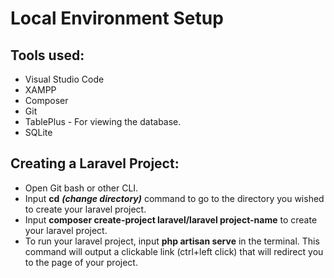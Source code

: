 # Local Environment Setup
## Tools used:
- Visual Studio Code
- XAMPP
- Composer
- Git
- TablePlus - For viewing the database.
- SQLite
## Creating a Laravel Project:
- Open Git bash or other CLI.
- Input **cd** **_(change directory)_** command to go to the directory you wished to create your laravel project.
- Input **composer create-project laravel/laravel project-name** to create your laravel project.
- To run your laravel project, input **php artisan serve** in the terminal. This command will output a clickable link (ctrl+left click) that will redirect you to the page of your project.
